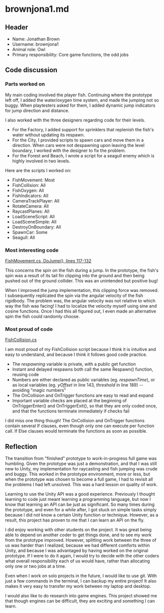 # brownjona1.md


## Header

- Name: Jonathan Brown
- Username: brownjona1
- Animal role: Owl
- Primary responsibility: Core game functions, the odd jobs


## Code discussion

### Parts worked on

My main coding involved the player fish. Continuing where the prototype left off, I added the water/oxygen time system, and made the jumping not so buggy. When playtesters asked for them, I added dynamic jump indicators for jump direction and distance.

I also worked with the three designers regarding code for their levels.
- For the Factory, I added support for sprinklers that replenish the fish's water without updating its respawn.
- For the City, I provided scripts to spawn cars and move them in a direction. When cars were not despawning upon leaving the level boundary, I worked with the designer to fix the problem.
- For the Forest and Beach, I wrote a script for a seagull enemy which is highly involved in two levels.

Here are the scripts I worked on:

- FishMovement: Most
- FishCollision: All
- FishOxygen: All
- FishIndicators: All
- CameraTrackPlayer: All
- RotateCamera: All
- RaycastPlanes: All
- LoadSceneScript: All
- LoadSceneSimple: All
- DestroyOnBoundary: All
- SpawnCar: Some
- Seagull: All


### Most interesting code

[FishMovement.cs, DoJump(), lines 117-132](../Assets/Scripts/Fish%20Player/FishMovement.cs)

This concerns the spin on the fish during a jump. In the prototype, the fish's spin was a result of its tail fin clipping into the ground and then being pushed out of the ground collider. This was an unintended but positive bug!

When I improved the jump implementation, this clipping force was removed. I subsequently replicated the spin via the angular velocity of the fish rigidbody. The problem was, the angular velocity was not relative to which way the fish was facing! I had to localize the velocity myself using sine and cosine functions. Once I had this all figured out, I even made an alternative spin the fish could randomly choose.


### Most proud of code

[FishCollision.cs](../Assets/Scripts/Fish%20Player/FishCollision.cs)

I am most proud of my FishCollision script because I think it is intuitive and easy to understand, and because I think it follows good code practice.
- The <i>respawning</i> variable is private, with a public get function
- Instant and delayed respawns both call the same Respawn() function, reusing code
- Numbers are either declared as public variables (eg. <i>respawnTime</i>), or as local variables (eg. <i>yOffset</i> in line 143, <i>threshold</i> in line 189) -- avoiding "magic numbers"
- The OnCollision and OnTrigger functions are easy to read and expand
- Important variable checks are placed at the beginning of OnTriggerEnter() and OnTriggerExit(), so that they are only coded once, and that the functions terminate immediately if checks fail

I did miss one thing though! The OnCollision and OnTrigger functions contain several If clauses, even though only one can execute per function call. If Else clauses would terminate the functions as soon as possible.


## Reflection

The transition from "finished" prototype to work-in-progress full game was humbling. Given the prototype was just a demonstration, and that I was still new to Unity, my implementation for raycasting and fish jumping was crude and buggy. This worked in the prototype environment, more or less, but when the prototype was chosen to become a full game, I had to revisit all the problems I had left unsolved. This was a hard lesson on quality of work.

Learning to use the Unity API was a good experience. Previously I thought learning to code just meant learning a programming language, but now I know that learning an API can be just as significant. So many times during the prototype, and even for a while after, I got stuck on simple tasks simply because I did not know a certain Unity function or technique. However, as a result, this project has proven to me that I can learn an API on the fly.

I did enjoy working with other students on the project. It was great being able to depend on another coder to get things done, and to see my work from the prototype improved. However, splitting work between the three of us was harder than I realized, because we had different comforts within Unity, and because I was advantaged by having worked on the original prototype. If I were to do it again, I would try to decide with the other coders what overall responsibility each of us would have, rather than allocating only one or two jobs at a time.

Even when I work on solo projects in the future, I would like to use git. With just a few commands in the terminal, I can backup my entire project! It also makes it very easy to transfer my work between my laptop and desktop.

I would also like to do research into game engines. This project showed me that though engines can be difficult, they are exciting and something I can learn.